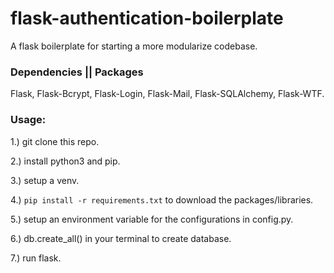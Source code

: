 # flask-authentication-boilerplate
A flask boilerplate for starting a more modularize codebase.

### Dependencies || Packages
Flask, Flask-Bcrypt, Flask-Login, Flask-Mail, Flask-SQLAlchemy, Flask-WTF.

### Usage:

1.) git clone this repo.

2.) install python3 and pip.

3.) setup a venv.

4.) `pip install -r requirements.txt` to download the packages/libraries.

5.) setup an environment variable for the configurations in config.py.

6.) db.create_all() in your terminal to create database.

7.) run flask.
